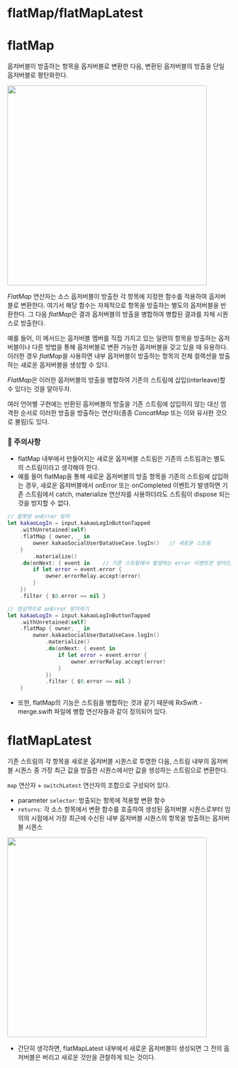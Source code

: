 # flatMap/flatMapLatest

# flatMap

옵저버블이 방출하는 항목을 옵저버블로 변환한 다음, 변환된 옵저버블의 방출을 단일 옵저버블로 평탄화한다.

<img src="https://github.com/jsa0224/somdokki-study/blob/main/RxSwift/Rowan/images/flatMap_complete.jpg" width="450">

*FlatMap* 연산자는 소스 옵저버블이 방출한 각 항목에 지정한 함수를 적용하여 옵저버블로 변환한다. 여기서 해당 함수는 자체적으로 항목을 방출하는 별도의 옵저버블을 반환한다. 그 다음 *flatMap*은 결과 옵저버블의 방출을 병합하여 병합된 결과를 자체 시퀀스로 방출한다.

예를 들어, 이 메서드는 옵저버블 멤버를 직접 가지고 있는 일련의 항목을 방출하는 옵저버블이나 다른 방법을 통해 옵저버블로 변환 가능한 옵저버블을 갖고 있을 때 유용하다. 이러한 경우 *flatMap*을 사용하면 내부 옵저버블이 방출하는 항목의 전체 컬렉션을 방출하는 새로운 옵저버블을 생성할 수 있다.

*FlatMap*은 이러한 옵저버블의 방출을 병합하여 기존의 스트림에 삽입(interleave)할 수 있다는 것을 알아두자.

여러 언어별 구현에는 반환된 옵저버블의 방출을 기존 스트림에 삽입하지 않는 대신 엄격한 순서로 이러한 방출을 방출하는 연산자(종종 *ConcatMap* 또는 이와 유사한 것으로 불림)도 있다.

### 🛑 주의사항

- flatMap 내부에서 만들어지는 새로운 옵저버블 스트림은 기존의 스트림과는 별도의 스트림이라고 생각해야 한다.
- 예를 들어 flatMap을 통해 새로운 옵저버블의 방출 항목을 기존의 스트림에 삽입하는 경우, 새로운 옵저버블에서 onError 또는 onCompleted 이벤트가 발생하면 기존 스트림에서 catch, materialize 연산자를 사용하더라도 스트림이 dispose 되는 것을 방지할 수 없다.

```swift
// 잘못된 onError 방지
let kakaoLogIn = input.kakaoLogInButtonTapped
    .withUnretained(self)
    .flatMap { owner, _ in
        owner.kakaoSocialUserDataUseCase.logIn()   // 새로운 스트림
    }
        .materialize()
    .do(onNext: { event in    // 기존 스트림에서 발생하는 error 이벤트만 받아진다.
        if let error = event.error {
            owner.errorRelay.accept(error)
        }
    })
    .filter { $0.error == nil }

// 정상적으로 onError 방지하기
let kakaoLogIn = input.kakaoLogInButtonTapped
    .withUnretained(self)
    .flatMap { owner, _ in
        owner.kakaoSocialUserDataUseCase.logIn()
            .materialize()
            .do(onNext: { event in
                if let error = event.error {
                    owner.errorRelay.accept(error)
                }
            })
            .filter { $0.error == nil }
    }
```

- 또한, flatMap의 기능은 스트림을 병합하는 것과 같기 때문에 RxSwift - merge.swift 파일에 병합 연산자들과 같이 정의되어 있다.

# flatMapLatest

기존 스트림의 각 항목을 새로운 옵저버블 시퀀스로 투영한 다음, 스트림 내부의 옵저버블 시퀀스 중 가장 최근 값을 방출한 시퀀스에서만 값을 생성하는 스트림으로 변환한다.

 `map` 연산자 + `switchLatest` 연산자의 조합으로 구성되어 있다.

- parameter `selector`: 방출되는 항목에 적용할 변환 함수
- `returns`: 각 소스 항목에서 변환 함수를 호출하여 생성된 옵저버블 시퀀스로부터 임의의 시점에서 가장 최근에 수신된 내부 옵저버블 시퀀스의 항목을 방출하는 옵저버블 시퀀스

<img src="https://github.com/jsa0224/somdokki-study/blob/main/RxSwift/Rowan/images/flatMapLatest_complete.jpg" width="450">

- 간단히 생각하면, flatMapLatest 내부에서 새로운 옵저버블이 생성되면 그 전의 옵저버블은 버리고 새로운 것만을 관찰하게 되는 것이다.
